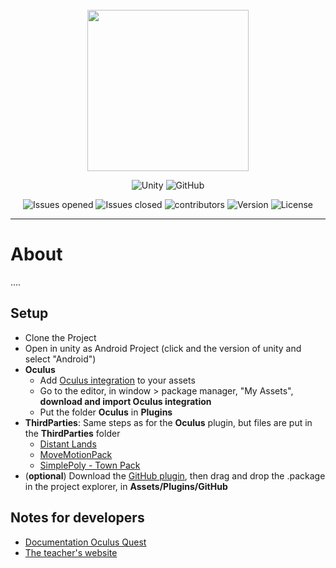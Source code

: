 <br>
<div align="center">

<img src="Assets/Sprites/Logo.jpg" width="258">
<br>

![Unity](https://img.shields.io/badge/unity-%23000000.svg?style=for-the-badge&logo=unity&logoColor=white)
![GitHub](https://img.shields.io/badge/github-%23121011.svg?style=for-the-badge&logo=github&logoColor=white)

![Issues opened](https://badgen.net/github/open-issues/DJV2021/AwarenS)
![Issues closed](https://badgen.net/github/closed-issues/DJV2021/AwarenS)
![contributors](https://badgen.net/github/contributors/DJV2021/AwarenS)
![Version](https://img.shields.io/badge/version-0.0.1-yellow)
![License](https://badgen.net/github/license/DJV2021/AwarenS)
</div>

<hr>

# About

....

## Setup

* Clone the Project
* Open in unity as Android Project (click and the version of unity and select "Android")
* **Oculus**
  * Add [Oculus integration](https://assetstore.unity.com/packages/tools/integration/oculus-integration-82022) to your assets
  * Go to the editor, in window > package manager, "My Assets", **download and import Oculus integration**
  * Put the folder **Oculus** in **Plugins**
* **ThirdParties**:  Same steps as for the **Oculus** plugin, but files are put in the **ThirdParties** folder
  * [Distant Lands](https://assetstore.unity.com/packages/3d/characters/distant-lands-free-characters-178123)
  * [MoveMotionPack](https://assetstore.unity.com/packages/3d/animations/basic-motions-free-pack-25900)
  * [SimplePoly - Town Pack](https://assetstore.unity.com/packages/3d/environments/simplepoly-town-pack-62400)
* (**optional**) Download the [GitHub plugin](https://unity.github.com/), then drag and drop the .package in the project explorer, in **Assets/Plugins/GitHub**

## Notes for developers

* [Documentation Oculus Quest](https://developer.oculus.com/documentation/unity/unity-gs-overview/)
* [The teacher's website](http://web4.ensiie.fr/~bouyer/rvig.html)
